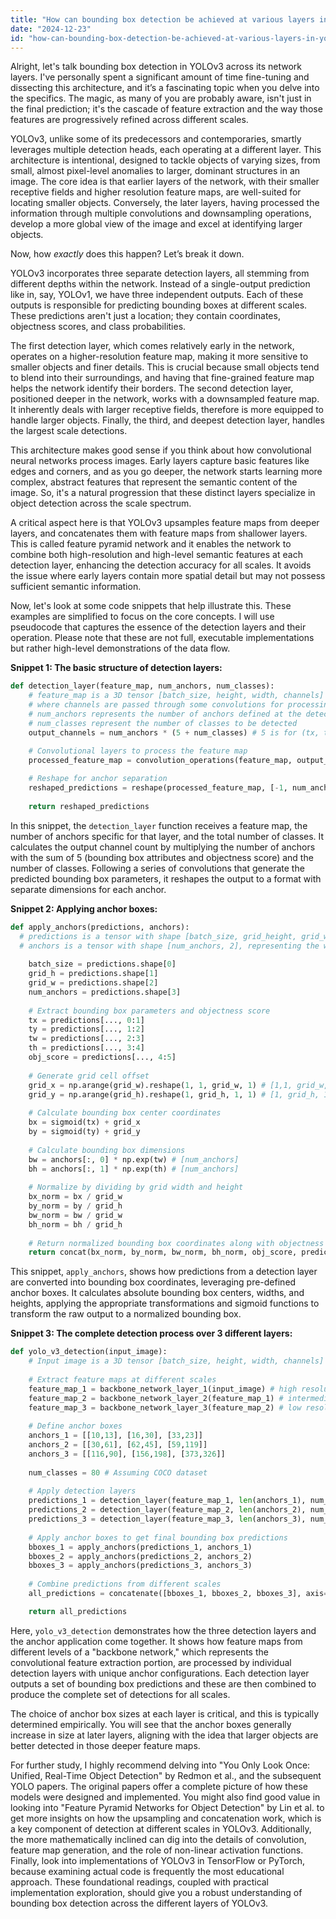 ```yaml
---
title: "How can bounding box detection be achieved at various layers in YOLOv3?"
date: "2024-12-23"
id: "how-can-bounding-box-detection-be-achieved-at-various-layers-in-yolov3"
---
```


Alright, let's talk bounding box detection in YOLOv3 across its network layers. I've personally spent a significant amount of time fine-tuning and dissecting this architecture, and it’s a fascinating topic when you delve into the specifics. The magic, as many of you are probably aware, isn't just in the final prediction; it's the cascade of feature extraction and the way those features are progressively refined across different scales.

YOLOv3, unlike some of its predecessors and contemporaries, smartly leverages multiple detection heads, each operating at a different layer. This architecture is intentional, designed to tackle objects of varying sizes, from small, almost pixel-level anomalies to larger, dominant structures in an image. The core idea is that earlier layers of the network, with their smaller receptive fields and higher resolution feature maps, are well-suited for locating smaller objects. Conversely, the later layers, having processed the information through multiple convolutions and downsampling operations, develop a more global view of the image and excel at identifying larger objects.

Now, how *exactly* does this happen? Let’s break it down.

YOLOv3 incorporates three separate detection layers, all stemming from different depths within the network. Instead of a single-output prediction like in, say, YOLOv1, we have three independent outputs. Each of these outputs is responsible for predicting bounding boxes at different scales. These predictions aren't just a location; they contain coordinates, objectness scores, and class probabilities.

The first detection layer, which comes relatively early in the network, operates on a higher-resolution feature map, making it more sensitive to smaller objects and finer details. This is crucial because small objects tend to blend into their surroundings, and having that fine-grained feature map helps the network identify their borders. The second detection layer, positioned deeper in the network, works with a downsampled feature map. It inherently deals with larger receptive fields, therefore is more equipped to handle larger objects. Finally, the third, and deepest detection layer, handles the largest scale detections.

This architecture makes good sense if you think about how convolutional neural networks process images. Early layers capture basic features like edges and corners, and as you go deeper, the network starts learning more complex, abstract features that represent the semantic content of the image. So, it's a natural progression that these distinct layers specialize in object detection across the scale spectrum.

A critical aspect here is that YOLOv3 upsamples feature maps from deeper layers, and concatenates them with feature maps from shallower layers. This is called feature pyramid network and it enables the network to combine both high-resolution and high-level semantic features at each detection layer, enhancing the detection accuracy for all scales. It avoids the issue where early layers contain more spatial detail but may not possess sufficient semantic information.

Now, let's look at some code snippets that help illustrate this. These examples are simplified to focus on the core concepts. I will use pseudocode that captures the essence of the detection layers and their operation. Please note that these are not full, executable implementations but rather high-level demonstrations of the data flow.

**Snippet 1: The basic structure of detection layers:**

```python
def detection_layer(feature_map, num_anchors, num_classes):
    # feature_map is a 3D tensor [batch_size, height, width, channels]
    # where channels are passed through some convolutions for processing.
    # num_anchors represents the number of anchors defined at the detection layers
    # num_classes represent the number of classes to be detected
    output_channels = num_anchors * (5 + num_classes) # 5 is for (tx, ty, tw, th, obj_score)

    # Convolutional layers to process the feature map
    processed_feature_map = convolution_operations(feature_map, output_channels)
    
    # Reshape for anchor separation
    reshaped_predictions = reshape(processed_feature_map, [-1, num_anchors, 5+num_classes]) #[-1, num_anchors, 5+num_classes]
    
    return reshaped_predictions
```

In this snippet, the `detection_layer` function receives a feature map, the number of anchors specific for that layer, and the total number of classes. It calculates the output channel count by multiplying the number of anchors with the sum of 5 (bounding box attributes and objectness score) and the number of classes. Following a series of convolutions that generate the predicted bounding box parameters, it reshapes the output to a format with separate dimensions for each anchor.

**Snippet 2: Applying anchor boxes:**

```python
def apply_anchors(predictions, anchors):
  # predictions is a tensor with shape [batch_size, grid_height, grid_width, num_anchors, 5+num_classes]
  # anchors is a tensor with shape [num_anchors, 2], representing the width and height of anchors.
  
    batch_size = predictions.shape[0]
    grid_h = predictions.shape[1]
    grid_w = predictions.shape[2]
    num_anchors = predictions.shape[3]
    
    # Extract bounding box parameters and objectness score
    tx = predictions[..., 0:1]
    ty = predictions[..., 1:2]
    tw = predictions[..., 2:3]
    th = predictions[..., 3:4]
    obj_score = predictions[..., 4:5]
    
    # Generate grid cell offset
    grid_x = np.arange(grid_w).reshape(1, 1, grid_w, 1) # [1,1, grid_w,1]
    grid_y = np.arange(grid_h).reshape(1, grid_h, 1, 1) # [1, grid_h, 1, 1]
    
    # Calculate bounding box center coordinates
    bx = sigmoid(tx) + grid_x
    by = sigmoid(ty) + grid_y
    
    # Calculate bounding box dimensions
    bw = anchors[:, 0] * np.exp(tw) # [num_anchors]
    bh = anchors[:, 1] * np.exp(th) # [num_anchors]
    
    # Normalize by dividing by grid width and height
    bx_norm = bx / grid_w
    by_norm = by / grid_h
    bw_norm = bw / grid_w
    bh_norm = bh / grid_h
    
    # Return normalized bounding box coordinates along with objectness score and class probabilities.
    return concat(bx_norm, by_norm, bw_norm, bh_norm, obj_score, predictions[..., 5:])
```

This snippet, `apply_anchors`, shows how predictions from a detection layer are converted into bounding box coordinates, leveraging pre-defined anchor boxes. It calculates absolute bounding box centers, widths, and heights, applying the appropriate transformations and sigmoid functions to transform the raw output to a normalized bounding box.

**Snippet 3: The complete detection process over 3 different layers:**

```python
def yolo_v3_detection(input_image):
    # Input image is a 3D tensor [batch_size, height, width, channels]
    
    # Extract feature maps at different scales
    feature_map_1 = backbone_network_layer_1(input_image) # high resolution (earliest)
    feature_map_2 = backbone_network_layer_2(feature_map_1) # intermediate resolution
    feature_map_3 = backbone_network_layer_3(feature_map_2) # low resolution (deepest)
    
    # Define anchor boxes
    anchors_1 = [[10,13], [16,30], [33,23]]
    anchors_2 = [[30,61], [62,45], [59,119]]
    anchors_3 = [[116,90], [156,198], [373,326]]
    
    num_classes = 80 # Assuming COCO dataset
    
    # Apply detection layers
    predictions_1 = detection_layer(feature_map_1, len(anchors_1), num_classes)
    predictions_2 = detection_layer(feature_map_2, len(anchors_2), num_classes)
    predictions_3 = detection_layer(feature_map_3, len(anchors_3), num_classes)
    
    # Apply anchor boxes to get final bounding box predictions
    bboxes_1 = apply_anchors(predictions_1, anchors_1)
    bboxes_2 = apply_anchors(predictions_2, anchors_2)
    bboxes_3 = apply_anchors(predictions_3, anchors_3)
    
    # Combine predictions from different scales
    all_predictions = concatenate([bboxes_1, bboxes_2, bboxes_3], axis=1) # assuming batch size is the first axis

    return all_predictions
```

Here, `yolo_v3_detection` demonstrates how the three detection layers and the anchor application come together. It shows how feature maps from different levels of a "backbone network," which represents the convolutional feature extraction portion, are processed by individual detection layers with unique anchor configurations. Each detection layer outputs a set of bounding box predictions and these are then combined to produce the complete set of detections for all scales.

The choice of anchor box sizes at each layer is critical, and this is typically determined empirically. You will see that the anchor boxes generally increase in size at later layers, aligning with the idea that larger objects are better detected in those deeper feature maps.

For further study, I highly recommend delving into "You Only Look Once: Unified, Real-Time Object Detection" by Redmon et al., and the subsequent YOLO papers. The original papers offer a complete picture of how these models were designed and implemented. You might also find good value in looking into "Feature Pyramid Networks for Object Detection" by Lin et al. to get more insights on how the upsampling and concatenation work, which is a key component of detection at different scales in YOLOv3. Additionally, the more mathematically inclined can dig into the details of convolution, feature map generation, and the role of non-linear activation functions. Finally, look into implementations of YOLOv3 in TensorFlow or PyTorch, because examining actual code is frequently the most educational approach. These foundational readings, coupled with practical implementation exploration, should give you a robust understanding of bounding box detection across the different layers of YOLOv3.
